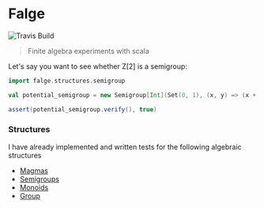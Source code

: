 # Falge
![Travis Build](https://travis-ci.org/BraulioVM/falge.svg)
> Finite algebra experiments with scala

Let's say you want to see whether Z[2] is a semigroup:

````scala
import falge.structures.semigroup

val potential_semigroup = new Semigroup[Int](Set(0, 1), (x, y) => (x + y) % 2)

assert(potential_semigroup.verify(), true)
````

### Structures
I have already implemented and written tests for the following algebraic structures
* [Magmas](https://en.wikipedia.org/wiki/Magma_(algebra))
* [Semigroups](https://en.wikipedia.org/wiki/Semigroup)
* [Monoids](https://en.wikipedia.org/wiki/Monoid)
* [Group](https://en.wikipedia.org/wiki/Group_(mathematics))
